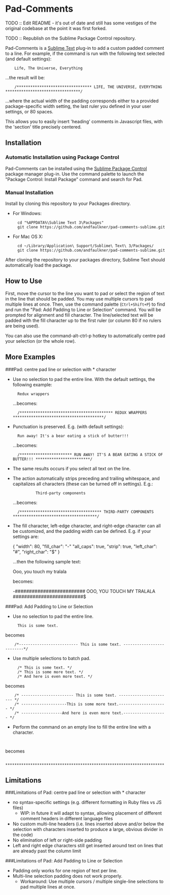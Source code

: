 Pad-Comments
============

TODO :: Edit README - it's out of date and still has some vestiges of the original codebase at the point it was first forked.

TODO :: Republish on the Sublime Package Control repository.

Pad-Comments is a [Sublime Text](http://www.sublimetext.com/) plug-in to add a custom padded
comment to a line. For example, if the command is run with the following text selected (and
default settings):

        Life, The Universe, Everything

...the result will be:


        /********************************* LIFE, THE UNIVERSE, EVERYTHING *********************************/

...where the actual width of the padding corresponds either to a provided package-specific width
setting, the last ruler you defined in your user settings, or 80 spaces.

This allows you to easily insert 'heading' comments in Javascript files, with the 'section' title
precisely centered.

Installation
------------

### Automatic Installation using Package Control

Pad-Comments can be installed using the [Sublime Package Control](http://wbond.net/sublime_packages/package_control) package manager plug-in. Use the command palette to launch the "Package Control: Install Package" command and search for Pad.

### Manual Installation

Install by cloning this repository to your Packages directory.

* For Windows:

        cd "%APPDATA%\Sublime Text 3\Packages"
        git clone https://github.com/andfaulkner/pad-comments-sublime.git

* For Mac OS X:

        cd ~/Library/Application\ Support/Sublime\ Text\ 3/Packages/
        git clone https://github.com/andfaulkner/pad-comments-sublime.git

After cloning the repository to your packages directory, Sublime Text should
automatically load the package.

How to Use
----------

First, move the cursor to the line you want to pad or select the region of text
in the line that should be padded. You may use multiple cursors to pad multiple
lines at once. Then, use the command palette (`Ctrl+Shift+P`) to find and run
the "Pad: Add Padding to Line or Selection" command. You will
be prompted for alignment and fill character. The line/selected text will be
padded with the fill character up to the first ruler (or column 80 if no rulers
are being used).

You can also use the command-alt-ctrl-p hotkey to automatically centre pad your
selection (or the whole row).

More Examples
-------------

###Pad: centre pad line or selection with * character

* Use no selection to pad the entire line. With the default settings, the following example: 

        Redux wrappers

  ...becomes:

        /***************************************** REDUX WRAPPERS ****************************************/

* Punctuation is preserved. E.g. (with default settings):

        Run away! It's a bear eating a stick of butter!!!

  ...becomes:

        /*********************** RUN AWAY! IT'S A BEAR EATING A STICK OF BUTTER!!! ************************/


* The same results occurs if you select all text on the line.

* The action automatically strips preceding and trailing whitespace, and capitalizes all characters (these can be turned off in settings). E.g.:

                Third-party components

  ...becomes:

        /************************************ THIRD-PARTY COMPONENTS *************************************/


* The fill character, left-edge character, and right-edge character can all be customized, and the padding width can be defined. E.g. if your settings are:

    {
        "width": 80,
        "fill_char": "-"
        "all_caps": true,
        "strip": true,
        "left_char": "#",
        "right_char": "$"
    }

  ...then the following sample text:

    Ooo, you touch my tralala

  becomes:

    -######################### OOO, YOU TOUCH MY TRALALA #########################$

###Pad: Add Padding to Line or Selection

* Use no selection to pad the entire line.

        This is some text.

 becomes

        /*-------------------------- This is some text. --------------------------*/

* Use multiple selections to batch pad.

        /* This is some text. */
        /* This is some more text. */
        /* And here is even more text. */

 becomes

        /* ----------------------- This is some text. ----------------------- */
        /* --------------------This is some more text.--------------------- */
        /* ------------------And here is even more text.------------------- */

* Perform the command on an empty line to fill the entire line with a character.

 ` `

 becomes

        **********************************************************************

Limitations
-----------
###Limitations of Pad: centre pad line or selection with * character
* no syntax-specific settings (e.g. different formatting in Ruby files vs JS files)
    * WIP: in future it will adapt to syntax, allowing placement of different comment headers in
      different language files
* No custom multi-line headers (i.e. lines inserted above and/or below the selection with
  characters inserted to produce a large, obvious divider in the code)
* No elimination of left or right-side padding
* Left and right edge characters still get inserted around text on lines that are already past
  the column limit

###Limitations of Pad: Add Padding to Line or Selection
* Padding only works for one region of text per line.
* Multi-line selection padding does not work properly.
  * Workaround: Use multiple cursors / multiple single-line selections to pad
    multiple lines at once.
